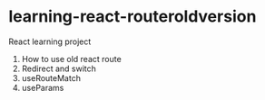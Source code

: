 # learning-react-routeroldversion

React learning project
1. How to use old react route
2. Redirect and switch
3. useRouteMatch
4. useParams
